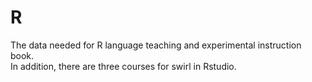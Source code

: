 # R
The data needed for R language teaching and experimental instruction book.<br>
In addition, there are three courses for swirl in Rstudio.
